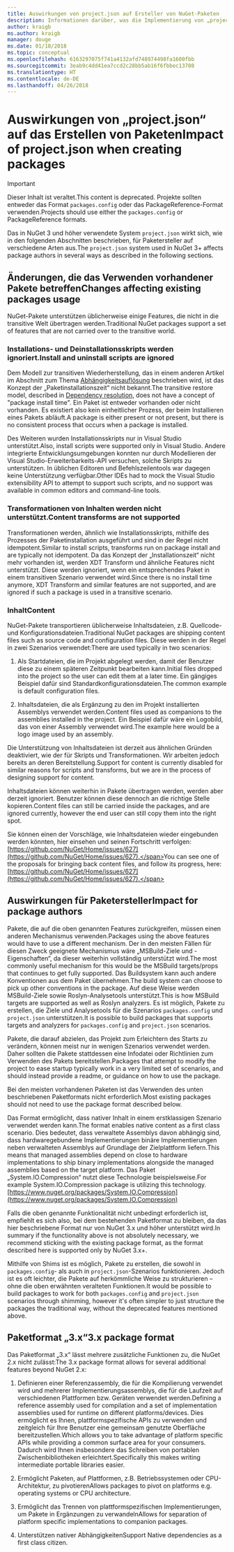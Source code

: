 ```yaml
---
title: Auswirkungen von project.json auf Ersteller von NuGet-Paketen
description: Informationen darüber, was die Implementierung von „project.json“ in NuGet 3.x für Paketersteller bedeutet, z.B. nicht unterstützte Features und Paketformate sowie nicht unterstützter Inhalt.
author: kraigb
ms.author: kraigb
manager: douge
ms.date: 01/18/2018
ms.topic: conceptual
ms.openlocfilehash: 6163297075f741a4132afd748974498fa1600fbb
ms.sourcegitcommit: 3eab9c4dd41ea7ccd2c28bb5ab16f6fbbec13708
ms.translationtype: HT
ms.contentlocale: de-DE
ms.lasthandoff: 04/26/2018
---
```

# <a name="impact-of-projectjson-when-creating-packages"></a><span data-ttu-id="394d9-103">Auswirkungen von „project.json“ auf das Erstellen von Paketen</span><span class="sxs-lookup"><span data-stu-id="394d9-103">Impact of project.json when creating packages</span></span>

> [!Important]
> <span data-ttu-id="394d9-104">Dieser Inhalt ist veraltet.</span><span class="sxs-lookup"><span data-stu-id="394d9-104">This content is deprecated.</span></span> <span data-ttu-id="394d9-105">Projekte sollten entweder das Format `packages.config` oder das PackageReference-Format verwenden.</span><span class="sxs-lookup"><span data-stu-id="394d9-105">Projects should use either the `packages.config` or PackageReference formats.</span></span>

<span data-ttu-id="394d9-106">Das in NuGet 3 und höher verwendete System `project.json` wirkt sich, wie in den folgenden Abschnitten beschrieben, für Paketersteller auf verschiedene Arten aus.</span><span class="sxs-lookup"><span data-stu-id="394d9-106">The `project.json` system used in NuGet 3+ affects package authors in several ways as described in the following sections.</span></span>

## <a name="changes-affecting-existing-packages-usage"></a><span data-ttu-id="394d9-107">Änderungen, die das Verwenden vorhandener Pakete betreffen</span><span class="sxs-lookup"><span data-stu-id="394d9-107">Changes affecting existing packages usage</span></span>

<span data-ttu-id="394d9-108">NuGet-Pakete unterstützen üblicherweise einige Features, die nicht in die transitive Welt übertragen werden.</span><span class="sxs-lookup"><span data-stu-id="394d9-108">Traditional NuGet packages support a set of features that are not carried over to the transitive world.</span></span>

### <a name="install-and-uninstall-scripts-are-ignored"></a><span data-ttu-id="394d9-109">Installations- und Deinstallationsskripts werden ignoriert.</span><span class="sxs-lookup"><span data-stu-id="394d9-109">Install and uninstall scripts are ignored</span></span>

<span data-ttu-id="394d9-110">Dem Modell zur transitiven Wiederherstellung, das in einem anderen Artikel im Abschnitt zum Thema [Abhängigkeitsauflösung](../consume-packages/dependency-resolution.md#dependency-resolution-with-packagereference) beschrieben wird, ist das Konzept der „Paketinstallationszeit“ nicht bekannt.</span><span class="sxs-lookup"><span data-stu-id="394d9-110">The transitive restore model, described in [Dependency resolution](../consume-packages/dependency-resolution.md#dependency-resolution-with-packagereference), does not have a concept of "package install time".</span></span> <span data-ttu-id="394d9-111">Ein Paket ist entweder vorhanden oder nicht vorhanden. Es existiert also kein einheitlicher Prozess, der beim Installieren eines Pakets abläuft.</span><span class="sxs-lookup"><span data-stu-id="394d9-111">A package is either present or not present, but there is no consistent process that occurs when a package is installed.</span></span>

<span data-ttu-id="394d9-112">Des Weiteren wurden Installationsskripts nur in Visual Studio unterstützt.</span><span class="sxs-lookup"><span data-stu-id="394d9-112">Also, install scripts were supported only in Visual Studio.</span></span> <span data-ttu-id="394d9-113">Andere integrierte Entwicklungsumgebungen konnten nur durch Modellieren der Visual Studio-Erweiterbarkeits-API versuchen, solche Skripts zu unterstützen. In üblichen Editoren und Befehlszeilentools war dagegen keine Unterstützung verfügbar.</span><span class="sxs-lookup"><span data-stu-id="394d9-113">Other IDEs had to mock the Visual Studio extensibility API to attempt to support such scripts, and no support was available in common editors and command-line tools.</span></span>

### <a name="content-transforms-are-not-supported"></a><span data-ttu-id="394d9-114">Transformationen von Inhalten werden nicht unterstützt.</span><span class="sxs-lookup"><span data-stu-id="394d9-114">Content transforms are not supported</span></span>

<span data-ttu-id="394d9-115">Transformationen werden, ähnlich wie Installationsskripts, mithilfe des Prozesses der Paketinstallation ausgeführt und sind in der Regel nicht idempotent.</span><span class="sxs-lookup"><span data-stu-id="394d9-115">Similar to install scripts, transforms run on package install and are typically not idempotent.</span></span> <span data-ttu-id="394d9-116">Da das Konzept der „Installationszeit“ nicht mehr vorhanden ist, werden XDT Transform und ähnliche Features nicht unterstützt. Diese werden ignoriert, wenn ein entsprechendes Paket in einem transitiven Szenario verwendet wird.</span><span class="sxs-lookup"><span data-stu-id="394d9-116">Since there is no install time anymore, XDT Transform and similar features are not supported, and are ignored if such a package is used in a transitive scenario.</span></span>

### <a name="content"></a><span data-ttu-id="394d9-117">Inhalt</span><span class="sxs-lookup"><span data-stu-id="394d9-117">Content</span></span>

<span data-ttu-id="394d9-118">NuGet-Pakete transportieren üblicherweise Inhaltsdateien, z.B. Quellcode- und Konfigurationsdateien.</span><span class="sxs-lookup"><span data-stu-id="394d9-118">Traditional NuGet packages are shipping content files such as source code and configuration files.</span></span> <span data-ttu-id="394d9-119">Diese werden in der Regel in zwei Szenarios verwendet:</span><span class="sxs-lookup"><span data-stu-id="394d9-119">There are used typically in two scenarios:</span></span>

1. <span data-ttu-id="394d9-120">Als Startdateien, die im Projekt abgelegt werden, damit der Benutzer diese zu einem späteren Zeitpunkt bearbeiten kann.</span><span class="sxs-lookup"><span data-stu-id="394d9-120">Initial files dropped into the project so the user can edit them at a later time.</span></span> <span data-ttu-id="394d9-121">Ein gängiges Beispiel dafür sind Standardkonfigurationsdateien.</span><span class="sxs-lookup"><span data-stu-id="394d9-121">The common example is default configuration files.</span></span>

1. <span data-ttu-id="394d9-122">Inhaltsdateien, die als Ergänzung zu den im Projekt installierten Assemblys verwendet werden.</span><span class="sxs-lookup"><span data-stu-id="394d9-122">Content files used as companions to the assemblies installed in the project.</span></span> <span data-ttu-id="394d9-123">Ein Beispiel dafür wäre ein Logobild, das von einer Assembly verwendet wird.</span><span class="sxs-lookup"><span data-stu-id="394d9-123">The example here would be a logo image used by an assembly.</span></span>

<span data-ttu-id="394d9-124">Die Unterstützung von Inhaltsdateien ist derzeit aus ähnlichen Gründen deaktiviert, wie der für Skripts und Transformationen. Wir arbeiten jedoch bereits an deren Bereitstellung.</span><span class="sxs-lookup"><span data-stu-id="394d9-124">Support for content is currently disabled for similar reasons for scripts and transforms, but we are in the process of designing support for content.</span></span>

<span data-ttu-id="394d9-125">Inhaltsdateien können weiterhin in Pakete übertragen werden, werden aber derzeit ignoriert. Benutzer können diese dennoch an die richtige Stelle kopieren.</span><span class="sxs-lookup"><span data-stu-id="394d9-125">Content files can still be carried inside the packages, and are ignored currently, however the end user can still copy them into the right spot.</span></span>

<span data-ttu-id="394d9-126">Sie können einen der Vorschläge, wie Inhaltsdateien wieder eingebunden werden könnten, hier einsehen und seinen Fortschritt verfolgen: [https://github.com/NuGet/Home/issues/627](https://github.com/NuGet/Home/issues/627).</span><span class="sxs-lookup"><span data-stu-id="394d9-126">You can see one of the proposals for bringing back content files, and follow its progress, here: [https://github.com/NuGet/Home/issues/627](https://github.com/NuGet/Home/issues/627).</span></span>

## <a name="impact-for-package-authors"></a><span data-ttu-id="394d9-127">Auswirkungen für Paketersteller</span><span class="sxs-lookup"><span data-stu-id="394d9-127">Impact for package authors</span></span>

<span data-ttu-id="394d9-128">Pakete, die auf die oben genannten Features zurückgreifen, müssen einen anderen Mechanismus verwenden.</span><span class="sxs-lookup"><span data-stu-id="394d9-128">Packages using the above features would have to use a different mechanism.</span></span> <span data-ttu-id="394d9-129">Der in den meisten Fällen für diesen Zweck geeignete Mechanismus wäre „MSBuild-Ziele und -Eigenschaften“, da dieser weiterhin vollständig unterstützt wird.</span><span class="sxs-lookup"><span data-stu-id="394d9-129">The most commonly useful mechanism for this would be the MSBuild targets/props that continues to get fully supported.</span></span> <span data-ttu-id="394d9-130">Das Buildsystem kann auch andere Konventionen aus dem Paket übernehmen.</span><span class="sxs-lookup"><span data-stu-id="394d9-130">The build system can choose to pick up other conventions in the package.</span></span> <span data-ttu-id="394d9-131">Auf diese Weise werden MSBuild-Ziele sowie Roslyn-Analysetools unterstützt.</span><span class="sxs-lookup"><span data-stu-id="394d9-131">This is how MSBuild targets are supported as well as Roslyn analyzers.</span></span> <span data-ttu-id="394d9-132">Es ist möglich, Pakete zu erstellen, die Ziele und Analysetools für die Szenarios `packages.config` und `project.json` unterstützen.</span><span class="sxs-lookup"><span data-stu-id="394d9-132">It is possible to build packages that supports targets and analyzers for `packages.config` and `project.json` scenarios.</span></span>

<span data-ttu-id="394d9-133">Pakete, die darauf abzielen, das Projekt zum Erleichtern des Starts zu verändern, können meist nur in wenigen Szenarios verwendet werden. Daher sollten die Pakete stattdessen eine Infodatei oder Richtlinien zum Verwenden des Pakets bereitstellen.</span><span class="sxs-lookup"><span data-stu-id="394d9-133">Packages that attempt to modify the project to ease startup typically work in a very limited set of scenarios, and should instead provide a readme, or guidance on how to use the package.</span></span>

<span data-ttu-id="394d9-134">Bei den meisten vorhandenen Paketen ist das Verwenden des unten beschriebenen Paketformats nicht erforderlich.</span><span class="sxs-lookup"><span data-stu-id="394d9-134">Most existing packages should not need to use the package format described below.</span></span>

<span data-ttu-id="394d9-135">Das Format ermöglicht, dass nativer Inhalt in einem erstklassigen Szenario verwendet werden kann.</span><span class="sxs-lookup"><span data-stu-id="394d9-135">The format enables native content as a first class scenario.</span></span> <span data-ttu-id="394d9-136">Dies bedeutet, dass verwaltete Assemblys davon abhängig sind, dass hardwaregebundene Implementierungen binäre Implementierungen neben verwalteten Assemblys auf Grundlage der Zielplattform liefern.</span><span class="sxs-lookup"><span data-stu-id="394d9-136">This means that managed assemblies depend on close to hardware implementations to ship binary implementations alongside the managed assemblies based on the target platform.</span></span> <span data-ttu-id="394d9-137">Das Paket „System.IO.Compression“ nutzt diese Technologie beispielsweise.</span><span class="sxs-lookup"><span data-stu-id="394d9-137">For example System.IO.Compression package is utilizing this technology.</span></span> [https://www.nuget.org/packages/System.IO.Compression](https://www.nuget.org/packages/System.IO.Compression)

<span data-ttu-id="394d9-138">Falls die oben genannte Funktionalität nicht unbedingt erforderlich ist, empfiehlt es sich also, bei dem bestehenden Paketformat zu bleiben, da das hier beschriebene Format nur von NuGet 3.x und höher unterstützt wird.</span><span class="sxs-lookup"><span data-stu-id="394d9-138">In summary if the functionality above is not absolutely necessary, we recommend sticking with the existing package format, as the format described here is supported only by NuGet 3.x+.</span></span>

<span data-ttu-id="394d9-139">Mithilfe von Shims ist es möglich, Pakete zu erstellen, die sowohl in `packages.config`- als auch in `project.json`-Szenarios funktionieren. Jedoch ist es oft leichter, die Pakete auf herkömmliche Weise zu strukturieren – ohne die oben erwähnten veralteten Funktionen.</span><span class="sxs-lookup"><span data-stu-id="394d9-139">It would be possible to build packages to work for both `packages.config` and `project.json` scenarios through shimming, however it's often simpler to just structure the packages the traditional way, without the deprecated features mentioned above.</span></span>

## <a name="3x-package-format"></a><span data-ttu-id="394d9-140">Paketformat „3.x“</span><span class="sxs-lookup"><span data-stu-id="394d9-140">3.x package format</span></span>

<span data-ttu-id="394d9-141">Das Paketformat „3.x“ lässt mehrere zusätzliche Funktionen zu, die NuGet 2.x nicht zulässt:</span><span class="sxs-lookup"><span data-stu-id="394d9-141">The 3.x package format allows for several additional features beyond NuGet 2.x:</span></span>

1. <span data-ttu-id="394d9-142">Definieren einer Referenzassembly, die für die Kompilierung verwendet wird und mehrerer Implementierungsassemblys, die für die Laufzeit auf verschiedenen Plattformen bzw. Geräten verwendet werden.</span><span class="sxs-lookup"><span data-stu-id="394d9-142">Defining a reference assembly used for compilation and a set of implementation assemblies used for runtime on different platforms/devices.</span></span> <span data-ttu-id="394d9-143">Dies ermöglicht es Ihnen, plattformspezifische APIs zu verwenden und zeitgleich für Ihre Benutzer eine gemeinsam genutzte Oberfläche bereitzustellen.</span><span class="sxs-lookup"><span data-stu-id="394d9-143">Which allows you to take advantage of platform specific APIs while providing a common surface area for your consumers.</span></span> <span data-ttu-id="394d9-144">Dadurch wird Ihnen insbesondere das Schreiben von portablen Zwischenbibliotheken erleichtert.</span><span class="sxs-lookup"><span data-stu-id="394d9-144">Specifically this makes writing intermediate portable libraries easier.</span></span>

1. <span data-ttu-id="394d9-145">Ermöglicht Paketen, auf Plattformen, z.B. Betriebssystemen oder CPU-Architektur, zu pivotieren</span><span class="sxs-lookup"><span data-stu-id="394d9-145">Allows packages to pivot on platforms e.g. operating systems or CPU architecture.</span></span>

1. <span data-ttu-id="394d9-146">Ermöglicht das Trennen von plattformspezifischen Implementierungen, um Pakete in Ergänzungen zu verwandeln</span><span class="sxs-lookup"><span data-stu-id="394d9-146">Allows for separation of platform specific implementations to companion packages.</span></span>

1. <span data-ttu-id="394d9-147">Unterstützen nativer Abhängigkeiten</span><span class="sxs-lookup"><span data-stu-id="394d9-147">Support Native dependencies as a first class citizen.</span></span>
